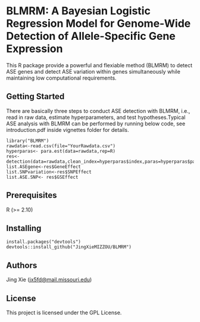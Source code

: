 ﻿# BLMRM: A Bayesian Logistic Regression Model for Genome-Wide Detection of Allele-Specific Gene Expression

This R package provide a powerful and flexiable method (BLMRM) to detect ASE genes and detect ASE variation within genes simultaneously while maintaining low computational requirements.

## Getting Started
There are basically three steps to conduct ASE detection with BLMRM, i.e., read in raw data, estimate hyperparameters, and test hypotheses.Typical ASE analysis with BLMRM can be performed by running below code, see introduction.pdf inside vignettes folder for details.

```
library("BLMRM")
rawdata<-read.csv(file="YourRawdata.csv")
hyperparas<- para.est(data=rawdata,rep=R)
res<- detection(data=rawdata,clean_index=hyperparas$index,paras=hyperparas$para,rep=R,fdr=0.05)
list.ASEgene<-res$GeneEffect
list.SNPvariation<-res$SNPEffect
list.ASE.SNP<- res$GSEffect
```

## Prerequisites
R (>= 2.10)

## Installing

```
install.packages("devtools")
devtools::install_github("JingXieMIZZOU/BLMRM")
```


## Authors
 Jing Xie (jx5fd@mail.missouri.edu)

## License
This project is licensed under the GPL License.

